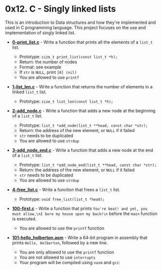 # 0x12. C - Singly linked lists
This is an introduction to Data structures and how they're implemented and used in C programming language. This project focuses on the use and implementation of singly linked list.

* **[0-print_list.c](./0-print_list.c)** - Write a function that prints all the elements of a `list_t` list.
    * Prototype: `size_t print_list(const list_t *h);`
    * Return: the number of nodes
    * Format: see example
    * If `str` is `NULL`, print `[0] (nil)`
    * You are allowed to use `printf`

* **[1-list_len.c](./1-list_len.c)** - Write a function that returns the number of elements in a linked `list_t` list.
    * Prototype: `size_t list_len(const list_t *h);`

* **[2-add_node.c](./2-add_node.c)** - Write a function that adds a new node at the beginning of a `list_t` list.
    * Prototype: `list_t *add_node(list_t **head, const char *str);`
    * Return: the address of the new element, or `NULL` if it failed
    * `str` needs to be duplicated
    * You are allowed to use `strdup`

* **[3-add_node_end.c](./3-add_node_end.c)** - Write a function that adds a new node at the end of a `list_t` list.
    * Prototype: `list_t *add_node_end(list_t **head, const char *str);`
    * Return: the address of the new element, or `NULL` if it failed
    * `str` needs to be duplicated
    * You are allowed to use `strdup`

* **[4-free_list.c](./4-free_list.c)** - Write a function that frees a `list_t` list.
    * Prototype: `void free_list(list_t *head);`

* **[100-first.c](./100-first.c)** - Write a function that prints `You're beat! and yet, you must allow,\nI bore my house upon my back!\n` before the `main` function is executed.
    * You are allowed to use the `printf` function

* **[101-hello_holberton.asm](./101-hello_holberton.asm)** - Write a 64-bit program in assembly that prints `Hello, Holberton`, followed by a new line.
    * You are only allowed to use the `printf` function
    * You are not allowed to use `interrupts`
    * Your program will be compiled using `nasm` and `gcc`: